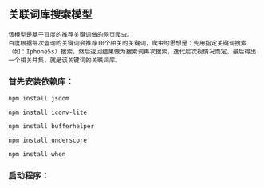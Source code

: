 关联词库搜索模型
-----------------------------------
    该模型是基于百度的推荐关键词做的网页爬虫。
    百度根据每次查询的关键词会推荐10个相关的关键词，爬虫的思想是：先用指定关键词搜索（如：Iphone5s）搜索，然后返回结果做为搜索词再次搜索，迭代层次视情况而定，最后得出一个相关并集，就是该关键词的关联词库。

### 首先安装依赖库：
    npm install jsdom

    npm install iconv-lite

    npm install bufferhelper

    npm install underscore

    npm install when

### 启动程序：
